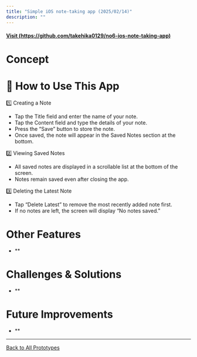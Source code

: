 ```yaml
---
title: "Simple iOS note-taking app (2025/02/14)"
description: ""
---
```


#### [Visit (https://github.com/takehika0129/no6-ios-note-taking-app)](https://github.com/takehika0129/no6-ios-note-taking-app)

# **Concept**


# 📖 **How to Use This App**

1️⃣ Creating a Note
- Tap the Title field and enter the name of your note.
- Tap the Content field and type the details of your note.
- Press the “Save” button to store the note.
- Once saved, the note will appear in the Saved Notes section at the bottom.

2️⃣ Viewing Saved Notes
- All saved notes are displayed in a scrollable list at the bottom of the screen.
- Notes remain saved even after closing the app.

3️⃣ Deleting the Latest Note
- Tap “Delete Latest” to remove the most recently added note first.
- If no notes are left, the screen will display “No notes saved.”


# **Other Features**
- **

# **Challenges & Solutions**  
- **

# **Future Improvements**
- **
  
---
[Back to All Prototypes](../index.md)

